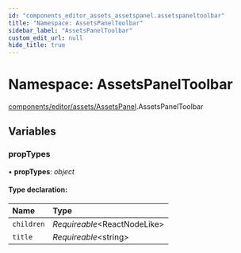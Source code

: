 ```yaml
---
id: "components_editor_assets_assetspanel.assetspaneltoolbar"
title: "Namespace: AssetsPanelToolbar"
sidebar_label: "AssetsPanelToolbar"
custom_edit_url: null
hide_title: true
---
```


# Namespace: AssetsPanelToolbar

[components/editor/assets/AssetsPanel](components_editor_assets_assetspanel.md).AssetsPanelToolbar

## Variables

### propTypes

• **propTypes**: *object*

#### Type declaration:

Name | Type |
:------ | :------ |
`children` | *Requireable*<ReactNodeLike\> |
`title` | *Requireable*<string\> |
